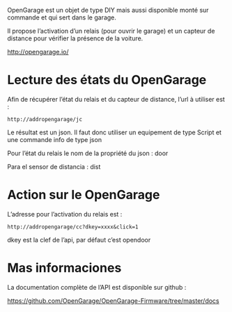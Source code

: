 OpenGarage est un objet de type DIY mais aussi disponible monté sur
commande et qui sert dans le garage.

Il propose l’activation d’un relais (pour ouvrir le garage) et un
capteur de distance pour vérifier la présence de la voiture.

<http://opengarage.io/>

Lecture des états du OpenGarage 
===============================

Afin de récupérer l’état du relais et du capteur de distance, l’url à
utiliser est :

    http://addropengarage/jc

Le résultat est un json. Il faut donc utiliser un equipement de type
Script et une commande info de type json

Pour l’état du relais le nom de la propriété du json : door

Para el sensor de distancia : dist

Action sur le OpenGarage 
========================

L’adresse pour l’activation du relais est :

    http://addropengarage/cc?dkey=xxxx&click=1

dkey est la clef de l’api, par défaut c’est opendoor

Mas informaciones 
============

La documentation complète de l’API est disponible sur github :

<https://github.com/OpenGarage/OpenGarage-Firmware/tree/master/docs>
